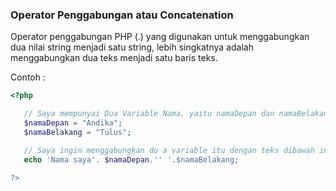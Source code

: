 ### Operator Penggabungan atau Concatenation
Operator penggabungan PHP (.) yang digunakan untuk menggabungkan dua nilai string menjadi satu string, lebih singkatnya adalah menggabungkan dua teks menjadi satu baris teks.

Contoh :

```php
<?php

   // Saya mempunyai Dua Variable Nama, yaitu namaDepan dan namaBelakang
   $namaDepan = "Andika";
   $namaBelakang = "Tulus";

   // Saya ingin menggabungkan du a variable itu dengan teks dibawah ini.
   echo 'Nama saya'. $namaDepan.'' '.$namaBelakang;

?>
```